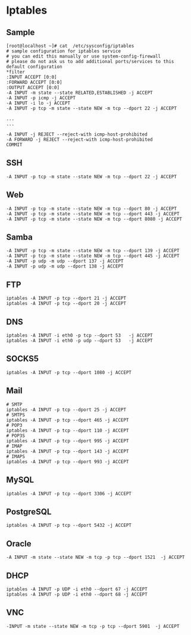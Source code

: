 Iptables
=====

Sample
----
	[root@localhost ~]# cat  /etc/sysconfig/iptables
	# sample configuration for iptables service
	# you can edit this manually or use system-config-firewall
	# please do not ask us to add additional ports/services to this default configuration
	*filter
	:INPUT ACCEPT [0:0]
	:FORWARD ACCEPT [0:0]
	:OUTPUT ACCEPT [0:0]
	-A INPUT -m state --state RELATED,ESTABLISHED -j ACCEPT
	-A INPUT -p icmp -j ACCEPT
	-A INPUT -i lo -j ACCEPT
	-A INPUT -p tcp -m state --state NEW -m tcp --dport 22 -j ACCEPT

	...
	...

	-A INPUT -j REJECT --reject-with icmp-host-prohibited
	-A FORWARD -j REJECT --reject-with icmp-host-prohibited
	COMMIT

SSH
-----
	-A INPUT -p tcp -m state --state NEW -m tcp --dport 22 -j ACCEPT

Web
-----
	-A INPUT -p tcp -m state --state NEW -m tcp --dport 80 -j ACCEPT
	-A INPUT -p tcp -m state --state NEW -m tcp --dport 443 -j ACCEPT
	-A INPUT -p tcp -m state --state NEW -m tcp --dport 8080 -j ACCEPT
	
Samba
-----
	-A INPUT -p tcp -m state --state NEW -m tcp --dport 139 -j ACCEPT
	-A INPUT -p tcp -m state --state NEW -m tcp --dport 445 -j ACCEPT
	-A INPUT -p udp -m udp --dport 137 -j ACCEPT
	-A INPUT -p udp -m udp --dport 138 -j ACCEPT

FTP
-----

	iptables -A INPUT -p tcp --dport 21 -j ACCEPT
	iptables -A INPUT -p tcp --dport 20 -j ACCEPT
			
DNS
-----

	iptables -A INPUT -i eth0 -p tcp --dport 53   -j ACCEPT
	iptables -A INPUT -i eth0 -p udp --dport 53   -j ACCEPT

SOCKS5
-----
	iptables -A INPUT -p tcp --dport 1080 -j ACCEPT

Mail
-----
	# SMTP
	iptables -A INPUT -p tcp --dport 25 -j ACCEPT
	# SMTPS
	iptables -A INPUT -p tcp --dport 465 -j ACCEPT
	# POP3
	iptables -A INPUT -p tcp --dport 110 -j ACCEPT
	# POP3S
	iptables -A INPUT -p tcp --dport 995 -j ACCEPT
	# IMAP
	iptables -A INPUT -p tcp --dport 143 -j ACCEPT
	# IMAPS
	iptables -A INPUT -p tcp --dport 993 -j ACCEPT
			
MySQL
-----

	iptables -A INPUT -p tcp --dport 3306 -j ACCEPT
			
PostgreSQL
-----

	iptables -A INPUT -p tcp --dport 5432 -j ACCEPT

Oracle
-----
	-A INPUT -m state --state NEW -m tcp -p tcp --dport 1521  -j ACCEPT
	
DHCP
-----
	iptables -A INPUT -p UDP -i eth0 --dport 67 -j ACCEPT
	iptables -A INPUT -p UDP -i eth0 --dport 68 -j ACCEPT

VNC
-----	
	-INPUT -m state --state NEW -m tcp -p tcp --dport 5901  -j ACCEPT	
